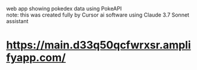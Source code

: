 web app showing pokedex data using PokeAPI
<br>
note: this was created fully by Cursor ai software using Claude 3.7 Sonnet assistant
# https://main.d33q50qcfwrxsr.amplifyapp.com/